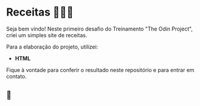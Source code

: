# Receitas :corn::hotdog::cake:

Seja bem vindo! Neste primeiro desafio do Treinamento "The Odin Project", criei um simples site de receitas.

Para a elaboração do projeto, utilizei:

- **HTML**

Fique à vontade para conferir o resultado neste repositório e para entrar em contato.

## :rocket:

